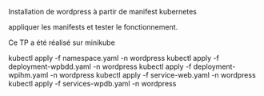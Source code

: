 Installation de wordpress à partir de manifest kubernetes

appliquer les manifests et tester le fonctionnement.

Ce TP a été réalisé sur minikube

kubectl apply -f namespace.yaml -n wordpress
kubectl apply -f deployment-wpbdd.yaml -n wordpress
kubectl apply -f deployment-wpihm.yaml -n wordpress
kubectl apply -f service-web.yaml -n wordpress
kubectl apply -f services-wpdb.yaml -n wordpress


